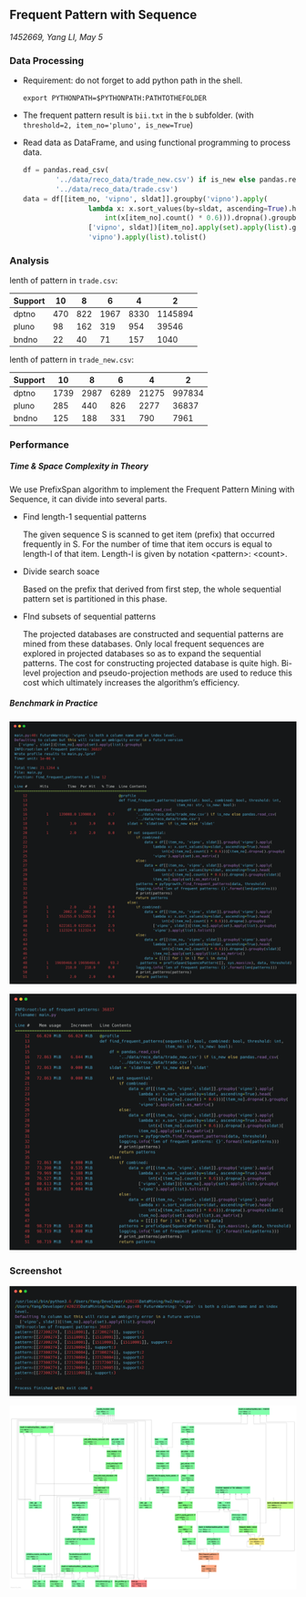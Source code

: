 ## Frequent Pattern with Sequence

*1452669, Yang LI, May 5*

### Data Processing

- Requirement: do not forget to add python path in the shell.

  ```shell
  export PYTHONPATH=$PYTHONPATH:PATHTOTHEFOLDER
  ```

- The frequent pattern result is `bii.txt` in the `b` subfolder. (with `threshold=2, item_no='pluno', is_new=True`)

- Read data as DataFrame, and using functional programming to process data.

  ```python
  df = pandas.read_csv(
          '../data/reco_data/trade_new.csv') if is_new else pandas.read_csv(
          '../data/reco_data/trade.csv')
  data = df[[item_no, 'vipno', sldat]].groupby('vipno').apply(
                  lambda x: x.sort_values(by=sldat, ascending=True).head(
                      int(x[item_no].count() * 0.6))).dropna().groupby(
                  ['vipno', sldat])[item_no].apply(set).apply(list).groupby(
                  'vipno').apply(list).tolist()
  ```

### Analysis

lenth of pattern in `trade.csv`:

| Support | 10   | 8    | 6    | 4    | 2       |
| ------- | ---- | ---- | ---- | ---- | ------- |
| dptno   | 470  | 822  | 1967 | 8330 | 1145894 |
| pluno   | 98   | 162  | 319  | 954  | 39546   |
| bndno   | 22   | 40   | 71   | 157  | 1040    |

lenth of pattern in `trade_new.csv`:

| Support | 10   | 8    | 6    | 4     | 2      |
| ------- | ---- | ---- | ---- | ----- | ------ |
| dptno   | 1739 | 2987 | 6289 | 21275 | 997834 |
| pluno   | 285  | 440  | 826  | 2277  | 36837  |
| bndno   | 125  | 188  | 331  | 790   | 7961   |

### Performance

##### Time & Space Complexity in Theory

We use PrefixSpan algorithm to implement the Frequent Pattern Mining with Sequence, it can divide into several parts.

- Find length-1 sequential patterns

  The given sequence S is scanned to get item (prefix) that occurred frequently in S. For the number of time that item occurs is equal to length-l of that item. Length-l is given by notation \<pattern>: \<count>.

- Divide search soace

  Based on the prefix that derived from first step, the whole sequential pattern set is partitioned in this phase. 

- FInd subsets of sequential patterns

  The projected databases are constructed and sequential patterns are mined from these databases. Only local frequent sequences are explored in projected databases so as to expand the sequential patterns. The cost for constructing projected database is quite high. Bi-level projection and pseudo-projection methods are used to reduce this cost which ultimately increases the algorithm’s efficiency.

##### Benchmark in Practice

![](../res/biiline.png)

![](../res/biimem.png)

### Screenshot

![](../res/bii.png)

![](../res/biiprofile.png)